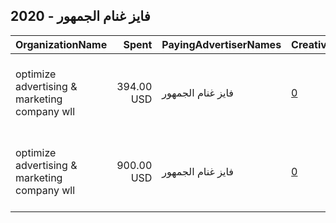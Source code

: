 ## 2020 - فايز غنام الجمهور 
|OrganizationName|Spent|PayingAdvertiserNames|CreativeUrls|Impressions|Genders|AgeBrackets|CountryCodes|BillingAddresses|CandidateBallotInformation|
|:---|---:|:---|:---|---:|:---|:---|:---|:---|:---|
|optimize advertising & marketing company wll|394.00 USD|فايز غنام الجمهور|[0](https://www.snap.com/political-ads/asset/2ba480e390c69279be96eee4426a6a0b982cffb536ef5e32a767784834efcf5c?mediaType=jpg)|104,948||21+|kuwait|"jaber almubarak st, behbehani complex, m floor, office 56,KUWAIT CITY,13046,KW"||
|optimize advertising & marketing company wll|900.00 USD|فايز غنام الجمهور|[0](https://www.snap.com/political-ads/asset/ea1db212d498851a13ae9701a081e86db1c31bbd2597b43f4e1aac4c7ff95d8c?mediaType=mp4)|620,947||20+|kuwait|"jaber almubarak st, behbehani complex, m floor, office 56,KUWAIT CITY,13046,KW"||

